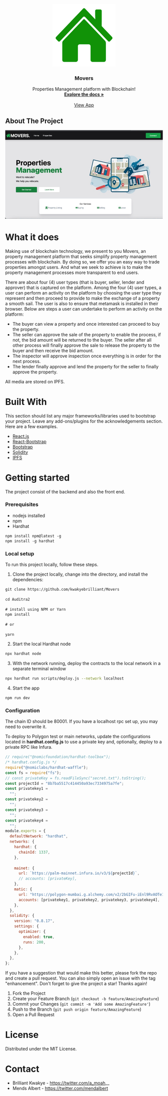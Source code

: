 <div align="center">
  <a href="https://ipfs.infura.io/ipfs/Qmade64cdA3YaNfThD8Pr5AVedwhxHa213AYbr5J5h7waH">
    <img width="200" src="public/house.ico" alt="logo">
  </a>

  <h3 align="center">Movers</h3>

  <p align="center">
    Properties Management platform with Blockchain!
    <br />
    <a href="https://github.com/kwakyebrilliant/Movers"><strong>Explore the docs »</strong></a>
    <br />
    <br />
    <a href="https://moversv2.vercel.app/">View App</a>
    
  </p>
</div>

<!-- ABOUT THE PROJECT -->

## About The Project

<img src="public/screenshot.jpeg" alt="screenshot" width="" >

# What it does
Making use of blockchain technology, we present to you Movers, an property management platform that seeks simplify property management processes with blockchain. By doing so, we offer you an easy way to trade properties amongst users. And what we seek to achieve is to make the property management processes more transparent to end users.

There are about four (4) user types (that is buyer, seller, lender and approver) that is captured on the platform. Among the four (4) user types, a user can perform an activity on the platform by choosing the user type they represent and then proceed to provide to make the exchange of a property a smooth sail. The user is also to ensure that metamask is installed in their browser. Below are steps a user can undertake to perform an activity on the platform:

- The buyer can view a property and once interested can proceed to buy the property.
- The seller can approve the sale of the property to enable the process, if not, the bid amount will be returned to the buyer. The seller after all other process will finally approve the sale to release the property to the buyer and then receive the bid amount.
- The inspector will approve inspection once everything is in order for the next process.
- The lender finally approve and lend the property for the seller to finally approve the property.


All media are stored on IPFS.


# Built With
This section should list any major frameworks/libraries used to bootstrap your project. Leave any add-ons/plugins for the acknowledgements section. Here are a few examples.
- [React.js](https://reactjs.org/)
- [React-Bootstrap](https://react-bootstrap.github.io/)
- [Bootstrap](https://getbootstrap.com/)
- [Solidity](https://docs.soliditylang.org/en/v0.8.13/)
- [IPFS](https://ipfs.io/)

# Getting started
The project consist of the backend and also the front end.

### Prerequisites
- nodejs installed
- npm
- Hardhat
 ```
npm install npm@latest -g
npm install -g hardhat
```

### Local setup
To run this project locally, follow these steps.
1. Clone the project locally, change into the directory, and install the dependencies:
```
git clone https://github.com/kwakyebrilliant/Movers

cd Auditra2

# install using NPM or Yarn
npm install

# or

yarn
```

2. Start the local Hardhat node

```sh
npx hardhat node
```

3. With the network running, deploy the contracts to the local network in a separate terminal window

```sh
npx hardhat run scripts/deploy.js --network localhost
```

4. Start the app

```
npm run dev
```

### Configuration

The chain ID should be 80001. If you have a localhost rpc set up, you may need to overwrite it.

To deploy to Polygon test or main networks, update the configurations located in **hardhat.config.js** to use a private key and, optionally, deploy to a private RPC like Infura.

```javascript
// require("@nomicfoundation/hardhat-toolbox");
/* hardhat.config.js */
require("@nomiclabs/hardhat-waffle");
const fs = require("fs");
// const privateKey = fs.readFileSync("secret.txt").toString();
const projectId = "8b7ba5517c414450a93ec7334975a7fe";
const privatekey1 =
  "";
const privatekey2 =
  "";
const privatekey3 =
  "";
const privatekey4 =
  "";
module.exports = {
  defaultNetwork: "hardhat",
  networks: {
    hardhat: {
      chainId: 1337,
    },

    mainet: {
      url: `https://palm-mainnet.infura.io/v3/${projectId}`,
      // accounts: [privateKey],
    },
    matic: {
      url: "https://polygon-mumbai.g.alchemy.com/v2/2bGIFu-iEnl9RvAOTe1ddZI2gBnuYQGS",
      accounts: [privatekey1, privatekey2, privatekey3, privatekey4],
    },
  },
  solidity: {
    version: "0.8.17",
    settings: {
      optimizer: {
        enabled: true,
        runs: 200,
      },
    },
  },
};
```


If you have a suggestion that would make this better, please fork the repo and create a pull request. You can also simply open an issue with the tag "enhancement". Don't forget to give the project a star! Thanks again!
1. Fork the Project
2. Create your Feature Branch (`git checkout -b feature/AmazingFeature`)
3. Commit your Changes (`git commit -m 'Add some AmazingFeature'`)
4. Push to the Branch (`git push origin feature/AmazingFeature`)
5. Open a Pull Request

# License
Distributed under the MIT License.

# Contact
- Brilliant Kwakye - https://twitter.com/a_moah__
- Mends Albert - https://twitter.com/mendalbert
